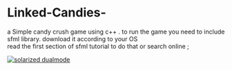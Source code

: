 # Linked-Candies-
a Simple candy crush game using c++ .
to run the game you need to include sfml library.
download it according to your OS  
read the first section of sfml tutorial to do that
or search online ; 
  
[![solarized dualmode](https://github.com/Abdalrahman323/candy-crush-game/blob/master/Screenshots/1.jpg)](#features)
